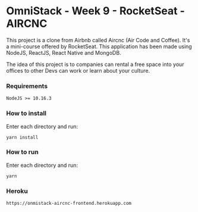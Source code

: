 OmniStack - Week 9 - RocketSeat - AIRCNC
========================================

This project is a clone from Airbnb called Aircnc (Air Code and Coffee). It's a mini-course offered by RocketSeat.
This application has been made using NodeJS, ReactJS, React Native and MongoDB.

The idea of this project is to companies can rental a free space into your offices to other Devs can work or learn about your culture.

### Requirements

    NodeJS >= 10.16.3

### How to install

Enter each directory and run:

    yarn install

### How to run

Enter each directory and run:

    yarn 
    
### Heroku

    https://onmistack-aircnc-frontend.herokuapp.com